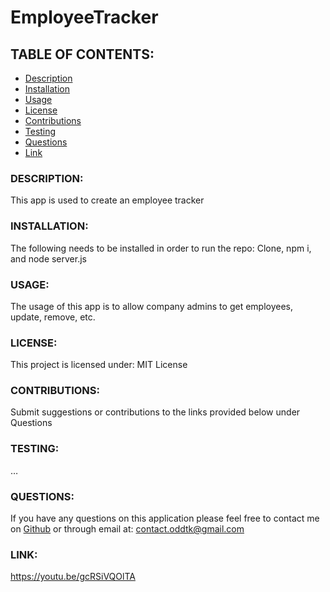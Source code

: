 # EmployeeTracker

## TABLE OF CONTENTS:
- [Description](#description)
- [Installation](#installation)
- [Usage](#usage)
- [License](#license)
- [Contributions](#contributions)
- [Testing](#testing)
- [Questions](#questions)
- [Link](#link)

### DESCRIPTION:
This app is used to create an employee tracker

### INSTALLATION:
The following needs to be installed in order to run the repo:
Clone, npm i, and node server.js

### USAGE:
The usage of this app is to allow company admins to get employees, update, remove, etc.

### LICENSE:
This project is licensed under:
MIT License

### CONTRIBUTIONS:
Submit suggestions or contributions to the links provided below under Questions

### TESTING:
…

### QUESTIONS:
If you have any questions on this application please feel free to contact me on
[Github](https://github.com/oddtk/) or through email at: contact.oddtk@gmail.com

### LINK:
https://youtu.be/gcRSiVQOlTA
